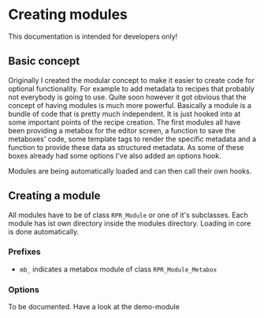 # Creating modules

This documentation is intended for developers only!

## Basic concept
Originally I created the modular concept to make it easier to create code for
optional functionality. For example to add metadata to recipes that probably not 
everybody is going to use.
Quite soon however it got obvious that the concept of having modules is much
more powerful. Basically a module is a bundle of code that is pretty much 
independent. It is just hooked into at some important points of the recipe 
creation.
The first modules all have been providing a metabox for the editor screen, a 
function to save the metaboxes' code, some template tags to render the specific
metadata and a function to provide these data as structured metadata. As some of
these boxes already had some options I've also added an options hook.

Modules are being automatically loaded and can then call their own hooks.

## Creating a module

All modules have to be of class `RPR_Module` or one of it's subclasses. 
Each module has ist own directory inside the modules directory. Loading in core 
is done automatically.

### Prefixes 
- `mb_` indicates a metabox module of class `RPR_Module_Metabox`

### Options
To be documented. Have a look at the demo-module